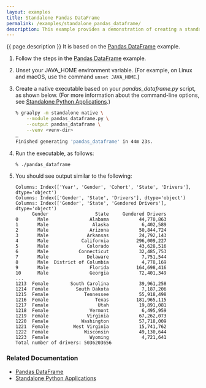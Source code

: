 ```yaml
---
layout: examples
title: Standalone Pandas DataFrame
permalink: /examples/standalone_pandas_dataframe/
description: This example provides a demonstration of creating a standalone executable from your Python application, using GraalVM Native Image.
---
```

{{ page.description }}
It is based on the [Pandas DataFrame](/examples/pandas_dataframe/) example.

1. Follow the steps in the [Pandas DataFrame](/examples/pandas_dataframe/) example.

2. Unset your JAVA_HOME environment variable. 
(For example, on Linux and macOS, use the command `unset JAVA_HOME`.)

3. Create a native executable based on your _pandas\_dataframe.py_ script, as shown below.
(For more information about the command-line options, see [Standalone Python Applications](/reference/standalone-applications/).)

    ```bash
    % graalpy -m standalone native \
        --module pandas_dataframe.py \
        --output pandas_dataframe \
        --venv <venv-dir>
    …
    Finished generating 'pandas_dataframe' in 44m 23s.
    ```

4. Run the executable, as follows:

    ```bash
    % ./pandas_dataframe
    ```

5. You should see output similar to the following:

    ```
    Columns: Index(['Year', 'Gender', 'Cohort', 'State', 'Drivers'], dtype='object')
    Columns: Index(['Gender', 'State', 'Drivers'], dtype='object')
    Columns: Index(['Gender', 'State', 'Gendered Drivers'], dtype='object')
          Gender                 State     Gendered Drivers
    0       Male               Alabama           44,770,863
    1       Male                Alaska            6,402,589
    2       Male               Arizona           50,844,724
    3       Male              Arkansas           24,792,143
    4       Male            California          296,009,227
    5       Male              Colorado           43,628,516
    6       Male           Connecticut           32,485,753
    7       Male              Delaware            7,751,544
    8       Male  District of Columbia            4,778,169
    9       Male               Florida          164,698,416
    10      Male               Georgia           72,401,349
    ...
    1213  Female        South Carolina           39,961,258
    1214  Female          South Dakota            7,187,206
    1215  Female             Tennessee           55,918,498
    1216  Female                 Texas          181,965,115
    1217  Female                  Utah           19,891,081
    1218  Female               Vermont            6,495,959
    1219  Female              Virginia           67,262,073
    1220  Female            Washington           57,718,009
    1221  Female         West Virginia           15,741,762
    1222  Female             Wisconsin           49,130,644
    1223  Female               Wyoming            4,721,641
    Total number of drivers: 5036203656
    ```

### Related Documentation
* [Pandas DataFrame](/examples/pandas_dataframe/)
* [Standalone Python Applications](/reference/standalone-applications/)